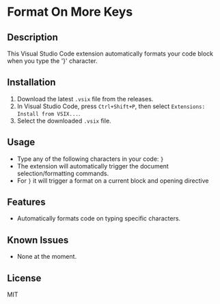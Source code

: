 # Format On More Keys

## Description
This Visual Studio Code extension automatically formats your code block when you type the '}' character.

## Installation
1. Download the latest `.vsix` file from the releases.
2. In Visual Studio Code, press `Ctrl+Shift+P`, then select `Extensions: Install from VSIX...`.
3. Select the downloaded `.vsix` file.

## Usage
- Type any of the following characters in your code: `}`
- The extension will automatically trigger the document selection/formatting commands.
- For `}` it will trigger a format on a current block and opening directive

## Features
- Automatically formats code on typing specific characters.

## Known Issues
- None at the moment.

## License
MIT

